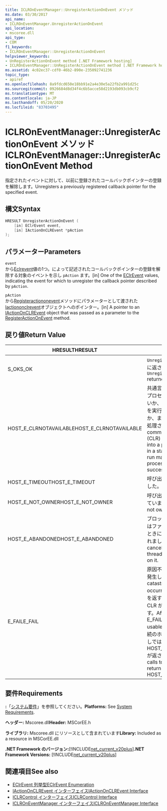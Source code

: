 ```yaml
---
title: ICLROnEventManager::UnregisterActionOnEvent メソッド
ms.date: 03/30/2017
api_name:
- ICLROnEventManager.UnregisterActionOnEvent
api_location:
- mscoree.dll
api_type:
- COM
f1_keywords:
- ICLROnEventManager::UnregisterActionOnEvent
helpviewer_keywords:
- UnRegisterActionOnEvent method [.NET Framework hosting]
- ICLROnEventManager::UnRegisterActionOnEvent method [.NET Framework hosting]
ms.assetid: 4c02ec37-cdf0-46b2-890e-235092741236
topic_type:
- apiref
ms.openlocfilehash: 8a9fdcd650e18bb91e2a4e30e5a22fb2a991d25c
ms.sourcegitcommit: 0926684d8d34f4c6b5acce58d2193db093cb9cf2
ms.translationtype: MT
ms.contentlocale: ja-JP
ms.lasthandoff: 05/20/2020
ms.locfileid: "83703495"
---
```

# <a name="iclroneventmanagerunregisteractiononevent-method"></a><span data-ttu-id="2b52f-102">ICLROnEventManager::UnregisterActionOnEvent メソッド</span><span class="sxs-lookup"><span data-stu-id="2b52f-102">ICLROnEventManager::UnregisterActionOnEvent Method</span></span>
<span data-ttu-id="2b52f-103">指定されたイベントに対して、以前に登録されたコールバックポインターの登録を解除します。</span><span class="sxs-lookup"><span data-stu-id="2b52f-103">Unregisters a previously registered callback pointer for the specified event.</span></span>  
  
## <a name="syntax"></a><span data-ttu-id="2b52f-104">構文</span><span class="sxs-lookup"><span data-stu-id="2b52f-104">Syntax</span></span>  
  
```cpp  
HRESULT UnregisterActionOnEvent (  
    [in] EClrEvent event,  
    [in] IActionOnCLREvent *pAction  
);  
```  
  
## <a name="parameters"></a><span data-ttu-id="2b52f-105">パラメーター</span><span class="sxs-lookup"><span data-stu-id="2b52f-105">Parameters</span></span>  
 `event`  
 <span data-ttu-id="2b52f-106">から[Eclrevent](eclrevent-enumeration.md)値の1つ。によって記述されたコールバックポインターの登録を解除する対象のイベントを示し `pAction` ます。</span><span class="sxs-lookup"><span data-stu-id="2b52f-106">[in] One of the [EClrEvent](eclrevent-enumeration.md) values, indicating the event for which to unregister the callback pointer described by `pAction`.</span></span>  
  
 `pAction`  
 <span data-ttu-id="2b52f-107">から[Registeractiononevent](iclroneventmanager-registeractiononevent-method.md)メソッドにパラメーターとして渡された[Iactiononclrevent](../../../../docs/framework/unmanaged-api/hosting/iactiononclrevent-interface.md)オブジェクトへのポインター。</span><span class="sxs-lookup"><span data-stu-id="2b52f-107">[in] A pointer to an [IActionOnCLREvent](../../../../docs/framework/unmanaged-api/hosting/iactiononclrevent-interface.md) object that was passed as a parameter to the [RegisterActionOnEvent](iclroneventmanager-registeractiononevent-method.md) method.</span></span>  
  
## <a name="return-value"></a><span data-ttu-id="2b52f-108">戻り値</span><span class="sxs-lookup"><span data-stu-id="2b52f-108">Return Value</span></span>  
  
|<span data-ttu-id="2b52f-109">HRESULT</span><span class="sxs-lookup"><span data-stu-id="2b52f-109">HRESULT</span></span>|<span data-ttu-id="2b52f-110">説明</span><span class="sxs-lookup"><span data-stu-id="2b52f-110">Description</span></span>|  
|-------------|-----------------|  
|<span data-ttu-id="2b52f-111">S_OK</span><span class="sxs-lookup"><span data-stu-id="2b52f-111">S_OK</span></span>|<span data-ttu-id="2b52f-112">`UnregisterActionOnEvent`正常に返されました。</span><span class="sxs-lookup"><span data-stu-id="2b52f-112">`UnregisterActionOnEvent` returned successfully.</span></span>|  
|<span data-ttu-id="2b52f-113">HOST_E_CLRNOTAVAILABLE</span><span class="sxs-lookup"><span data-stu-id="2b52f-113">HOST_E_CLRNOTAVAILABLE</span></span>|<span data-ttu-id="2b52f-114">共通言語ランタイム (CLR) がプロセスに読み込まれていないか、CLR がマネージコードを実行できない状態であるか、または呼び出しが正常に処理されていません。</span><span class="sxs-lookup"><span data-stu-id="2b52f-114">The common language runtime (CLR) has not been loaded into a process, or the CLR is in a state in which it cannot run managed code or process the call successfully.</span></span>|  
|<span data-ttu-id="2b52f-115">HOST_E_TIMEOUT</span><span class="sxs-lookup"><span data-stu-id="2b52f-115">HOST_E_TIMEOUT</span></span>|<span data-ttu-id="2b52f-116">呼び出しがタイムアウトしました。</span><span class="sxs-lookup"><span data-stu-id="2b52f-116">The call timed out.</span></span>|  
|<span data-ttu-id="2b52f-117">HOST_E_NOT_OWNER</span><span class="sxs-lookup"><span data-stu-id="2b52f-117">HOST_E_NOT_OWNER</span></span>|<span data-ttu-id="2b52f-118">呼び出し元がロックを所有していません。</span><span class="sxs-lookup"><span data-stu-id="2b52f-118">The caller does not own the lock.</span></span>|  
|<span data-ttu-id="2b52f-119">HOST_E_ABANDONED</span><span class="sxs-lookup"><span data-stu-id="2b52f-119">HOST_E_ABANDONED</span></span>|<span data-ttu-id="2b52f-120">ブロックされたスレッドまたはファイバーが待機しているときに、イベントが取り消されました。</span><span class="sxs-lookup"><span data-stu-id="2b52f-120">An event was canceled while a blocked thread or fiber was waiting on it.</span></span>|  
|<span data-ttu-id="2b52f-121">E_FAIL</span><span class="sxs-lookup"><span data-stu-id="2b52f-121">E_FAIL</span></span>|<span data-ttu-id="2b52f-122">原因不明の致命的なエラーが発生しました。</span><span class="sxs-lookup"><span data-stu-id="2b52f-122">An unknown catastrophic failure occurred.</span></span> <span data-ttu-id="2b52f-123">メソッドが E_FAIL を返すと、そのプロセス内で CLR が使用できなくなります。</span><span class="sxs-lookup"><span data-stu-id="2b52f-123">After a method returns E_FAIL, the CLR is no longer usable within the process.</span></span> <span data-ttu-id="2b52f-124">後続のホストメソッドの呼び出しでは HOST_E_CLRNOTAVAILABLE が返されます。</span><span class="sxs-lookup"><span data-stu-id="2b52f-124">Subsequent calls to hosting methods return HOST_E_CLRNOTAVAILABLE.</span></span>|  
  
## <a name="requirements"></a><span data-ttu-id="2b52f-125">要件</span><span class="sxs-lookup"><span data-stu-id="2b52f-125">Requirements</span></span>  
 <span data-ttu-id="2b52f-126">**:**「[システム要件](../../get-started/system-requirements.md)」を参照してください。</span><span class="sxs-lookup"><span data-stu-id="2b52f-126">**Platforms:** See [System Requirements](../../get-started/system-requirements.md).</span></span>  
  
 <span data-ttu-id="2b52f-127">**ヘッダー:** Mscoree.dll</span><span class="sxs-lookup"><span data-stu-id="2b52f-127">**Header:** MSCorEE.h</span></span>  
  
 <span data-ttu-id="2b52f-128">**ライブラリ:** Mscoree.dll にリソースとして含まれています</span><span class="sxs-lookup"><span data-stu-id="2b52f-128">**Library:** Included as a resource in MSCorEE.dll</span></span>  
  
 <span data-ttu-id="2b52f-129">**.NET Framework のバージョン:**[!INCLUDE[net_current_v20plus](../../../../includes/net-current-v20plus-md.md)]</span><span class="sxs-lookup"><span data-stu-id="2b52f-129">**.NET Framework Versions:** [!INCLUDE[net_current_v20plus](../../../../includes/net-current-v20plus-md.md)]</span></span>  
  
## <a name="see-also"></a><span data-ttu-id="2b52f-130">関連項目</span><span class="sxs-lookup"><span data-stu-id="2b52f-130">See also</span></span>

- [<span data-ttu-id="2b52f-131">EClrEvent 列挙型</span><span class="sxs-lookup"><span data-stu-id="2b52f-131">EClrEvent Enumeration</span></span>](eclrevent-enumeration.md)
- [<span data-ttu-id="2b52f-132">IActionOnCLREvent インターフェイス</span><span class="sxs-lookup"><span data-stu-id="2b52f-132">IActionOnCLREvent Interface</span></span>](iactiononclrevent-interface.md)
- [<span data-ttu-id="2b52f-133">ICLRControl インターフェイス</span><span class="sxs-lookup"><span data-stu-id="2b52f-133">ICLRControl Interface</span></span>](iclrcontrol-interface.md)
- [<span data-ttu-id="2b52f-134">ICLROnEventManager インターフェイス</span><span class="sxs-lookup"><span data-stu-id="2b52f-134">ICLROnEventManager Interface</span></span>](iclroneventmanager-interface.md)
